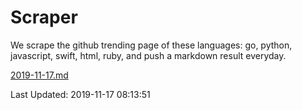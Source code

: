 # Scraper

We scrape the github trending page of these languages: go, python, javascript, swift, html, ruby, and push a markdown result everyday.

[2019-11-17.md](https://github.com/henson/Scraper/blob/master/2019-11-17.md)

Last Updated: 2019-11-17 08:13:51